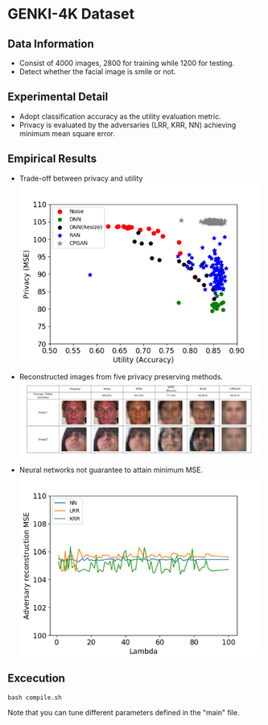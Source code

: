 # GENKI-4K Dataset
## **Data Information**

- Consist of 4000 images, 2800 for training while 1200 for testing.
- Detect whether the facial image is smile or not.

## **Experimental Detail**

- Adopt classification accuracy as the utility evaluation metric.
- Privacy is evaluated by the adversaries (LRR, KRR, NN) 
achieving minimum mean square error.
## **Empirical Results**
- Trade-off between privacy and utility
![image](https://github.com/R06942098/CPGAN/blob/master/GENKI-4K/img/Genki4K_data_final_nonlinear.png)

- Reconstructed images from five privacy preserving methods.
![image](https://github.com/R06942098/CPGAN/blob/master/GENKI-4K/img/img1.png)

- Neural networks not guarantee to attain minimum MSE.
![image](https://github.com/R06942098/CPGAN/blob/master/GENKI-4K/img/mse_comparison_Genki_cpgan.png)


## **Excecution**
```
bash compile.sh
```
Note that you can tune different parameters defined in the "main" file.
